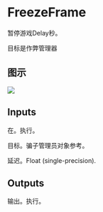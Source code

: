 # FreezeFrame

暂停游戏Delay秒。

目标是作弊管理器

## 图示

![]($-20221218-18160008.png)

## Inputs

在。执行。

目标。骗子管理员对象参考。

延迟。Float (single-precision).  

## Outputs

输出。执行。
